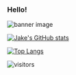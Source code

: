 ### Hello!

<img src="https://media-exp1.licdn.com/dms/image/C4D16AQGPgzHMqxkTiQ/profile-displaybackgroundimage-shrink_350_1400/0/1602279712809?e=1618444800&v=beta&t=4bcbyrGXzLrVawfIRRrkcpr9NvzcrEAiyFShieQ1DsM" alt="banner image" />

[![Jake's GitHub stats](https://github-readme-stats.vercel.app/api?username=jakedalus&show_icons=true&theme=radical)](https://github.com/anuraghazra/github-readme-stats)

[![Top Langs](https://github-readme-stats.vercel.app/api/top-langs/?username=jakedalus&layout=compact)](https://github.com/anuraghazra/github-readme-stats)

<!--
**Jakedalus/jakedalus** is a ✨ _special_ ✨ repository because its `README.md` (this file) appears on your GitHub profile.

[![willianrod's wakatime stats](https://github-readme-stats.vercel.app/api/wakatime?username=jakedalus)](https://github.com/anuraghazra/github-readme-stats)


Here are some ideas to get you started:

- 🔭 I’m currently working on ...
- 🌱 I’m currently learning ...
- 👯 I’m looking to collaborate on ...
- 🤔 I’m looking for help with ...
- 💬 Ask me about ...
- 📫 How to reach me: ...
- 😄 Pronouns: ...
- ⚡ Fun fact: ...
-->


![visitors](https://visitor-badge.glitch.me/badge?page_id=jakedalus.jakedalus)
